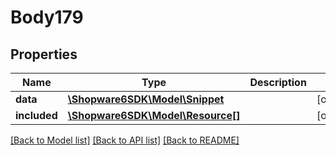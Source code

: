 # Body179

## Properties
Name | Type | Description | Notes
------------ | ------------- | ------------- | -------------
**data** | [**\Shopware6SDK\Model\Snippet**](Snippet.md) |  | [optional] 
**included** | [**\Shopware6SDK\Model\Resource[]**](Resource.md) |  | [optional] 

[[Back to Model list]](../../README.md#documentation-for-models) [[Back to API list]](../../README.md#documentation-for-api-endpoints) [[Back to README]](../../README.md)

